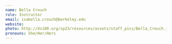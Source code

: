 ```yaml
---
name: Bella Crouch
role: Instructor
email: isabella.crouch@berkeley.edu
website: 
photo: http://ds100.org/sp23/resources/assets/staff_pics/Bella_Crouch.jpeg
pronouns: She/Her/Hers
---
```


